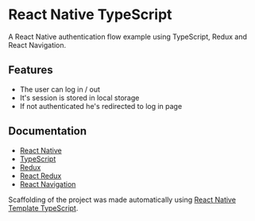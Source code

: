 # React Native TypeScript

A React Native authentication flow example using TypeScript, Redux and React Navigation.

## Features

- The user can log in / out
- It's session is stored in local storage
- If not authenticated he's redirected to log in page

## Documentation

- [React Native](https://www.reactnative.com)
- [TypeScript](https://www.typescriptlang.org)
- [Redux](https://redux.js.org)
- [React Redux](https://github.com/reduxjs/react-redux)
- [React Navigation](https://reactnavigation.org)

Scaffolding of the project was made automatically using [React Native Template TypeScript](https://github.com/emin93/react-native-template-typescript).
